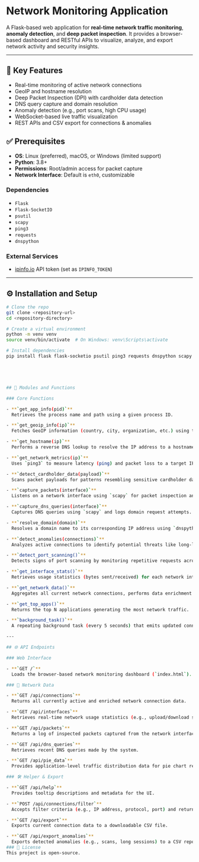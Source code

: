 # Network Monitoring Application

A Flask-based web application for **real-time network traffic monitoring**, **anomaly detection**, and **deep packet inspection**. It provides a browser-based dashboard and RESTful APIs to visualize, analyze, and export network activity and security insights.

---

## 🧩 Key Features

- Real-time monitoring of active network connections
- GeoIP and hostname resolution
- Deep Packet Inspection (DPI) with cardholder data detection
- DNS query capture and domain resolution
- Anomaly detection (e.g., port scans, high CPU usage)
- WebSocket-based live traffic visualization
- REST APIs and CSV export for connections & anomalies


## ✅ Prerequisites

- **OS**: Linux (preferred), macOS, or Windows (limited support)
- **Python**: 3.8+
- **Permissions**: Root/admin access for packet capture
- **Network Interface**: Default is `eth0`, customizable

### Dependencies

- `Flask`
- `Flask-SocketIO`
- `psutil`
- `scapy`
- `ping3`
- `requests`
- `dnspython`

### External Services

- [ipinfo.io](https://ipinfo.io/) API token (set as `IPINFO_TOKEN`)

---

## ⚙️ Installation and Setup

```bash
# Clone the repo
git clone <repository-url>
cd <repository-directory>

# Create a virtual environment
python -m venv venv
source venv/bin/activate  # On Windows: venv\Scripts\activate

# Install dependencies
pip install flask flask-socketio psutil ping3 requests dnspython scapy





## 🔧 Modules and Functions

### Core Functions

- **`get_app_info(pid)`**  
  Retrieves the process name and path using a given process ID.

- **`get_geoip_info(ip)`**  
  Fetches GeoIP information (country, city, organization, etc.) using the ipinfo.io API.

- **`get_hostname(ip)`**  
  Performs a reverse DNS lookup to resolve the IP address to a hostname.

- **`get_network_metrics(ip)`**  
  Uses `ping3` to measure latency (ping) and packet loss to a target IP.

- **`detect_cardholder_data(payload)`**  
  Scans packet payloads for patterns resembling sensitive cardholder data.

- **`capture_packets(interface)`**  
  Listens on a network interface using `scapy` for packet inspection and extracts metadata.

- **`capture_dns_queries(interface)`**  
  Captures DNS queries using `scapy` and logs domain request attempts.

- **`resolve_domain(domain)`**  
  Resolves a domain name to its corresponding IP address using `dnspython`.

- **`detect_anomalies(connections)`**  
  Analyzes active connections to identify potential threats like long-living connections, packet anomalies, or suspicious activity.

- **`detect_port_scanning()`**  
  Detects signs of port scanning by monitoring repetitive requests across multiple ports.

- **`get_interface_stats()`**  
  Retrieves usage statistics (bytes sent/received) for each network interface using `psutil`.

- **`get_network_data()`**  
  Aggregates all current network connections, performs data enrichment (e.g., GeoIP), and returns a structured list.

- **`get_top_apps()`**  
  Returns the top N applications generating the most network traffic.

- **`background_task()`**  
  A repeating background task (every 5 seconds) that emits updated connection and interface data to the front end using WebSockets.

---

## 🌐 API Endpoints

### Web Interface

- **`GET /`**  
  Loads the browser-based network monitoring dashboard (`index.html`).

### 📡 Network Data

- **`GET /api/connections`**  
  Returns all currently active and enriched network connection data.

- **`GET /api/interfaces`**  
  Retrieves real-time network usage statistics (e.g., upload/download speed).

- **`GET /api/packets`**  
  Returns a log of inspected packets captured from the network interface.

- **`GET /api/dns_queries`**  
  Retrieves recent DNS queries made by the system.

- **`GET /api/pie_data`**  
  Provides application-level traffic distribution data for pie chart rendering.

### 🛠️ Helper & Export

- **`GET /api/help`**  
  Provides tooltip descriptions and metadata for the UI.

- **`POST /api/connections/filter`**  
  Accepts filter criteria (e.g., IP address, protocol, port) and returns matching connections.

- **`GET /api/export`**  
  Exports current connection data to a downloadable CSV file.

- **`GET /api/export_anomalies`**  
  Exports detected anomalies (e.g., scans, long sessions) to a CSV report.
### 📜 License
This project is open-source.
